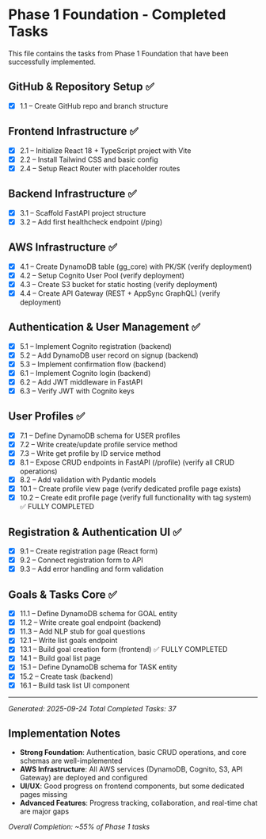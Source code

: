 # Phase 1 Foundation - Completed Tasks

This file contains the tasks from Phase 1 Foundation that have been successfully implemented.

## GitHub & Repository Setup ✅
- [x] 1.1 – Create GitHub repo and branch structure

## Frontend Infrastructure ✅
- [x] 2.1 – Initialize React 18 + TypeScript project with Vite
- [x] 2.2 – Install Tailwind CSS and basic config
- [x] 2.4 – Setup React Router with placeholder routes

## Backend Infrastructure ✅
- [x] 3.1 – Scaffold FastAPI project structure
- [x] 3.2 – Add first healthcheck endpoint (/ping)

## AWS Infrastructure ✅
- [x] 4.1 – Create DynamoDB table (gg_core) with PK/SK (verify deployment)
- [x] 4.2 – Setup Cognito User Pool (verify deployment)
- [x] 4.3 – Create S3 bucket for static hosting (verify deployment)
- [x] 4.4 – Create API Gateway (REST + AppSync GraphQL) (verify deployment)

## Authentication & User Management ✅
- [x] 5.1 – Implement Cognito registration (backend)
- [x] 5.2 – Add DynamoDB user record on signup (backend)
- [x] 5.3 – Implement confirmation flow (backend)
- [x] 6.1 – Implement Cognito login (backend)
- [x] 6.2 – Add JWT middleware in FastAPI
- [x] 6.3 – Verify JWT with Cognito keys

## User Profiles ✅
- [x] 7.1 – Define DynamoDB schema for USER profiles
- [x] 7.2 – Write create/update profile service method
- [x] 7.3 – Write get profile by ID service method
- [x] 8.1 – Expose CRUD endpoints in FastAPI (/profile) (verify all CRUD operations)
- [x] 8.2 – Add validation with Pydantic models
- [x] 10.1 – Create profile view page (verify dedicated profile page exists)
- [x] 10.2 – Create edit profile page (verify full functionality with tag system) ✅ FULLY COMPLETED

## Registration & Authentication UI ✅
- [x] 9.1 – Create registration page (React form)
- [x] 9.2 – Connect registration form to API
- [x] 9.3 – Add error handling and form validation

## Goals & Tasks Core ✅
- [x] 11.1 – Define DynamoDB schema for GOAL entity
- [x] 11.2 – Write create goal endpoint (backend)
- [x] 11.3 – Add NLP stub for goal questions
- [x] 12.1 – Write list goals endpoint
- [x] 13.1 – Build goal creation form (frontend) ✅ FULLY COMPLETED
- [x] 14.1 – Build goal list page
- [x] 15.1 – Define DynamoDB schema for TASK entity
- [x] 15.2 – Create task (backend)
- [x] 16.1 – Build task list UI component

---
*Generated: 2025-09-24*
*Total Completed Tasks: 37*

## Implementation Notes
- **Strong Foundation**: Authentication, basic CRUD operations, and core schemas are well-implemented
- **AWS Infrastructure**: All AWS services (DynamoDB, Cognito, S3, API Gateway) are deployed and configured
- **UI/UX**: Good progress on frontend components, but some dedicated pages missing
- **Advanced Features**: Progress tracking, collaboration, and real-time chat are major gaps

*Overall Completion: ~55% of Phase 1 tasks*
